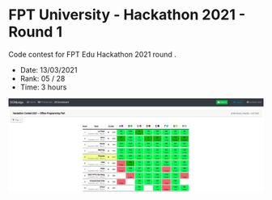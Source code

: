 # FPT University - Hackathon 2021 - Round 1

Code contest for FPT Edu Hackathon 2021 round .

- Date: 13/03/2021
- Rank: 05 / 28
- Time: 3 hours

![Total rank](./images/final_rank.png)
